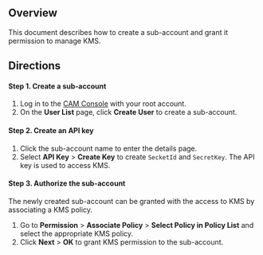 

## Overview
This document describes how to create a sub-account and grant it permission to manage KMS.





## Directions
#### Step 1. Create a sub-account 
1. Log in to the [CAM Console](https://console.cloud.tencent.com/cam) with your root account.
2. On the **User List** page, click **Create User** to create a sub-account.

#### Step 2. Create an API key 
1. Click the sub-account name to enter the details page.
2. Select **API Key** > **Create Key** to create `SecketId` and `SecretKey`. The API key is used to access KMS.

#### Step 3. Authorize the sub-account
The newly created sub-account can be granted with the access to KMS by associating a KMS policy.
1. Go to **Permission** > **Associate Policy** > **Select Policy in Policy List** and select the appropriate KMS policy.
2. Click **Next** > **OK** to grant KMS permission to the sub-account.
